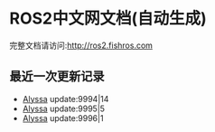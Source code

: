 # ROS2中文网文档(自动生成)

完整文档请访问:http://ros2.fishros.com

## 最近一次更新记录
- [Alyssa](https://github.com/alyssa1024) update:9994|14
- [Alyssa](https://github.com/alyssa1024) update:9995|5
- [Alyssa](https://github.com/alyssa1024) update:9996|1
